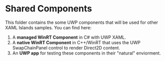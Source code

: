 ﻿# Shared Components

This folder contains the some UWP components that will be used for other XAML Islands samples. You can find here:

1. A __managed WinRT Component__ in C# with UWP XAML. 
2. A __native WinRT Component__ in C++/WinRT that uses the UWP SwapChainPanel control to render Direct2D content.
3. An __UWP app__ for testing these components in their "natural" enviorment.


